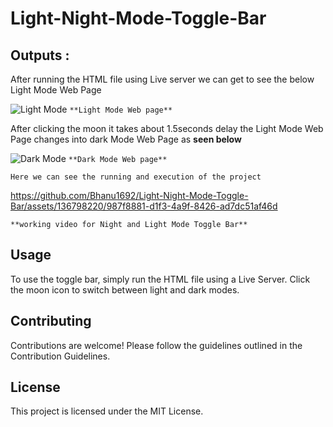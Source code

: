 # Light-Night-Mode-Toggle-Bar
## Outputs :

After running the HTML file using Live server we can get to see the below Light Mode Web Page

![Light Mode](https://github.com/Bhanu1692/Light-Night-Mode-Toggle-Bar/assets/136798220/2196c870-deeb-4387-9e34-c7beb5ce4af0)
`**Light Mode Web page**`

After clicking the moon it takes about 1.5seconds delay the Light Mode Web Page changes into dark Mode Web Page as **seen below**

![Dark Mode ](https://github.com/Bhanu1692/Light-Night-Mode-Toggle-Bar/assets/136798220/4afb200b-e630-45af-9758-17ca81fef040)
`**Dark Mode Web page**`

`Here we can see the running and execution of the project`

https://github.com/Bhanu1692/Light-Night-Mode-Toggle-Bar/assets/136798220/987f8881-d1f3-4a9f-8426-ad7dc51af46d

`**working video for Night and Light Mode Toggle Bar**`

## Usage

To use the toggle bar, simply run the HTML file using a Live Server. Click the moon icon to switch between light and dark modes.

## Contributing

Contributions are welcome! Please follow the guidelines outlined in the Contribution Guidelines.

## License

This project is licensed under the MIT License.
